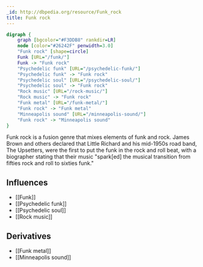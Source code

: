 ```yaml
---
_id: http://dbpedia.org/resource/Funk_rock
title: Funk rock
---
```


```dot
digraph {
	graph [bgcolor="#F3DDB8" rankdir=LR]
	node [color="#26242F" penwidth=3.0]
	"Funk rock" [shape=circle]
	Funk [URL="/funk/"]
	Funk -> "Funk rock"
	"Psychedelic funk" [URL="/psychedelic-funk/"]
	"Psychedelic funk" -> "Funk rock"
	"Psychedelic soul" [URL="/psychedelic-soul/"]
	"Psychedelic soul" -> "Funk rock"
	"Rock music" [URL="/rock-music/"]
	"Rock music" -> "Funk rock"
	"Funk metal" [URL="/funk-metal/"]
	"Funk rock" -> "Funk metal"
	"Minneapolis sound" [URL="/minneapolis-sound/"]
	"Funk rock" -> "Minneapolis sound"
}
```

Funk rock is a fusion genre that mixes elements of funk and rock. James Brown and others declared that Little Richard and his mid-1950s road band, The Upsetters, were the first to put the funk in the rock and roll beat, with a biographer stating that their music "spark[ed] the musical transition from fifties rock and roll to sixties funk."

## Influences
- [[Funk]]
- [[Psychedelic funk]]
- [[Psychedelic soul]]
- [[Rock music]]

## Derivatives
- [[Funk metal]]
- [[Minneapolis sound]]
